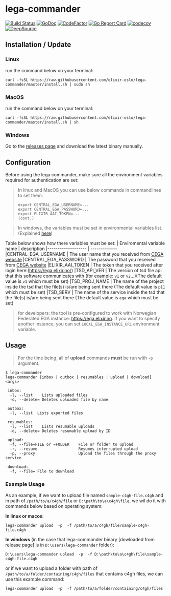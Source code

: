 # lega-commander
[![Build Status](https://github.com/elixir-oslo/lega-commander/workflows/Go/badge.svg)](https://github.com/elixir-oslo/lega-commander/actions)
[![GoDoc](https://godoc.org/github.com/elixir-oslo/lega-commander?status.svg)](https://pkg.go.dev/github.com/elixir-oslo/lega-commander?tab=subdirectories)
[![CodeFactor](https://www.codefactor.io/repository/github/elixir-oslo/lega-commander/badge)](https://www.codefactor.io/repository/github/elixir-oslo/lega-commander)
[![Go Report Card](https://goreportcard.com/badge/github.com/elixir-oslo/lega-commander)](https://goreportcard.com/report/github.com/elixir-oslo/lega-commander)
[![codecov](https://codecov.io/gh/elixir-oslo/lega-commander/branch/master/graph/badge.svg)](https://codecov.io/gh/elixir-oslo/lega-commander)
[![DeepSource](https://deepsource.io/gh/elixir-oslo/lega-commander.svg/?label=active+issues&show_trend=true)](https://deepsource.io/gh/elixir-oslo/lega-commander/?ref=repository-badge)

## Installation / Update

### Linux
run the command below on your terminal:
```
curl -fsSL https://raw.githubusercontent.com/elixir-oslo/lega-commander/master/install.sh | sudo sh
```

### MacOS
run the command below on your terminal:
```
curl -fsSL https://raw.githubusercontent.com/elixir-oslo/lega-commander/master/install.sh | sh
```

### Windows
Go to the [releases page](https://github.com/elixir-oslo/lega-commander/releases) and download the latest binary manually.

## Configuration
Before using the lega commander, make sure all the environment variables required for authentication are set:
>In linux and MacOS you can use below commands in commandlines  to set them:
>
>```
>export CENTRAL_EGA_USERNAME=...
>export CENTRAL_EGA_PASSWORD=...
>export ELIXIR_AAI_TOKEN=...
>(cont.)
>```

> In windows, the variables must be set in environmental variables list.(Explained [here](https://www.architectryan.com/2018/08/31/how-to-change-environment-variables-on-windows-10/))

Table below shows how there variables must be set:
| Enviromental variable name        | description
|-------------------                | -------------
|CENTRAL_EGA_USERNAME               | The user name that you received from [CEGA website](https://ega-archive.org/)
|CENTRAL_EGA_PASSWORD               | The password that you received from [CEGA website](https://ega-archive.org/)
|ELIXIR_AAI_TOKEN                   | The token that you received after login here:(https://ega.elixir.no/)
|TSD_API_VER                        | The version of tsd file api that this software communicates with (for example: `v1` or `v2`...)(The default value is `v1` which must be set)
|TSD_PROJ_NAME                      | The name of the project inside the tsd that the file(s) is/are being sent there (The default value is `p11` which must be set)
|TSD_SERV                           | The name of the service inside the tsd that the file(s) is/are being sent there (The default value is `ega` which must be set)



>for developers: the tool is pre-configured to work with 
 Norwegian Federated EGA instance: https://ega.elixir.no.
 If you want to specify another instance, you can set `LOCAL_EGA_INSTANCE_URL` environment variable. 


## Usage

> For the time being, all of **upload** commands **must** be run with `-p` argument.
```
$ lega-commander
lega-commander [inbox | outbox | resumables | upload | download] <args>

 inbox:
  -l, --list    Lists uploaded files
  -d, --delete= Deletes uploaded file by name

 outbox:
  -l, --list  Lists exported files

 resumables:
  -l, --list    Lists resumable uploads
  -d, --delete= Deletes resumable upload by ID

 upload:
  -f, --file=FILE or =FOLDER    File or folder to upload
  -r, --resume                  Resumes interrupted upload
  -p, --proxy                   Upload the files through the proxy service

 download:
  -f, --file= File to download
```
### Example Usage
As an example, if we want to upload file named `sample-c4gh-file.c4gh` and in path of `/path/to/a/c4gh/file`
or `D:\path\to\a\c4gh\file`, we wil do it with commands below based on operating system:

**In linux or macos**:
```
lega-commander upload  -p  -f /path/to/a/c4gh/file/sample-c4gh-file.c4gh 
 ```
**In windows** (in the case that lega-commander binary [dowloaded from release page] is in `D:\users\lega-commander` folder):
```
D:\users\lega-commander upload  -p  -f D:\path\to\a\c4gh\file\sample-c4gh-file.c4gh 
 ```
or if we want to upload a folder with path of `/path/to/a/folder/containing/c4gh/files`
that contains c4gh files, we can use this example command:

```
lega-commander upload  -p  -f /path/to/a/folder/containing/c4gh/files
```
